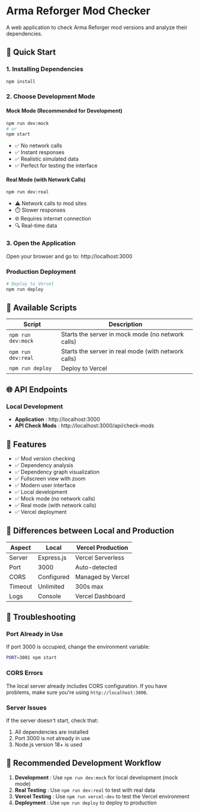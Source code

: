# Arma Reforger Mod Checker

A web application to check Arma Reforger mod versions and analyze their dependencies.

## 🚀 Quick Start

### 1. Installing Dependencies
```bash
npm install
```

### 2. Choose Development Mode

#### Mock Mode (Recommended for Development)
```bash
npm run dev:mock
# or
npm start
```
- ✅ No network calls
- ✅ Instant responses
- ✅ Realistic simulated data
- ✅ Perfect for testing the interface

#### Real Mode (with Network Calls)
```bash
npm run dev:real
```
- ⚠️ Network calls to mod sites
- ⏱️ Slower responses
- 🌐 Requires internet connection
- 🔍 Real-time data

### 3. Open the Application
Open your browser and go to: http://localhost:3000

### Production Deployment

```bash
# Deploy to Vercel
npm run deploy
```

## 🔧 Available Scripts

| Script | Description |
|--------|-------------|
| `npm run dev:mock` | Starts the server in mock mode (no network calls) |
| `npm run dev:real` | Starts the server in real mode (with network calls) |
| `npm run deploy` | Deploy to Vercel |

## 🌐 API Endpoints

### Local Development
- **Application** : http://localhost:3000
- **API Check Mods** : http://localhost:3000/api/check-mods



## 🎯 Features

- ✅ Mod version checking
- ✅ Dependency analysis
- ✅ Dependency graph visualization
- ✅ Fullscreen view with zoom
- ✅ Modern user interface
- ✅ Local development
- ✅ Mock mode (no network calls)
- ✅ Real mode (with network calls)
- ✅ Vercel deployment

## 🔄 Differences between Local and Production

| Aspect | Local | Vercel Production |
|--------|-------|-------------------|
| Server | Express.js | Vercel Serverless |
| Port | 3000 | Auto-detected |
| CORS | Configured | Managed by Vercel |
| Timeout | Unlimited | 300s max |
| Logs | Console | Vercel Dashboard |

## 🚨 Troubleshooting

### Port Already in Use
If port 3000 is occupied, change the environment variable:
```bash
PORT=3001 npm start
```

### CORS Errors
The local server already includes CORS configuration. If you have problems, make sure you're using `http://localhost:3000`.

### Server Issues
If the server doesn't start, check that:
1. All dependencies are installed
2. Port 3000 is not already in use
3. Node.js version 18+ is used

## 📝 Recommended Development Workflow

1. **Development** : Use `npm run dev:mock` for local development (mock mode)
2. **Real Testing** : Use `npm run dev:real` to test with real data
3. **Vercel Testing** : Use `npm run vercel-dev` to test the Vercel environment
4. **Deployment** : Use `npm run deploy` to deploy to production

